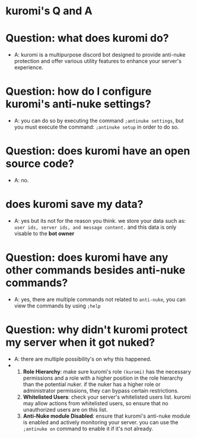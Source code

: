 # kuromi's Q and A

# Question: what does kuromi do?
- A: kuromi is a multipurpose discord bot designed to provide anti-nuke protection and offer various utility features to enhance your server's experience.

# Question: how do I configure kuromi's anti-nuke settings?
- A: you can do so by executing the command `;antinuke settings`, but you must execute the command: `;antinuke setup` in order to do so.

# Question: does kuromi have an open source code?
- A: no. 

# does kuromi save my data?
- A: yes but its not for the reason you think. we store your data such as: `user ids, server ids, and message content.` and this data is only visable to the **bot owner**

# Question: does kuromi have any other commands besides anti-nuke commands?
- A: yes, there are multiple commands not related to `anti-nuke`, you can view the commands by using `;help`

# Question: why didn't kuromi protect my server when it got nuked?
- A: there are multiple possibility's on why this happened.
- 1. **Role Hierarchy**: make sure kuromi's role `(kuromi)` has the necessary permissions and a role with a higher position in the role hierarchy than the potential nuker. if the nuker has a higher role or administrator permissions, they can bypass certain restrictions.
  2. **Whitelisted Users**: check your server's whitelisted users list. kuromi may allow actions from whitelisted users, so ensure that no unauthorized users are on this list.
  3. **Anti-Nuke module Disabled**: ensure that kuromi's anti-nuke module is enabled and actively monitoring your server. you can use the `;antinuke on` command to enable it if it's not already.
